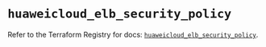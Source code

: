 # `huaweicloud_elb_security_policy`

Refer to the Terraform Registry for docs: [`huaweicloud_elb_security_policy`](https://registry.terraform.io/providers/huaweicloud/huaweicloud/1.71.1/docs/resources/elb_security_policy).
